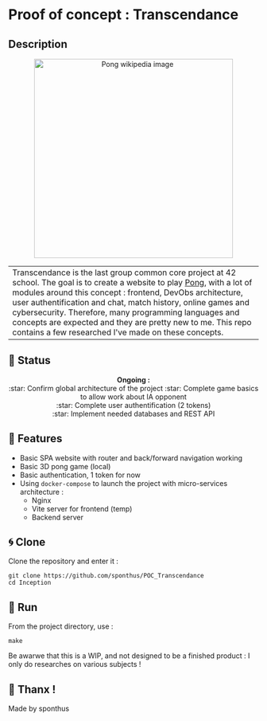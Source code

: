 # **Proof of concept** : Transcendance

## Description
<table>
  <p align="center">
     <img src="https://upload.wikimedia.org/wikipedia/commons/f/f8/Pong.png" alt="Pong wikipedia image" width="400"/>
  </p>
  </tr>
  <tr>
    <td>
      Transcendance is the last group common core project at 42 school. The goal is to create a website to play <a href="https://fr.wikipedia.org/wiki/Pong">Pong</a>, with a lot of modules around this concept : frontend, DevObs architecture, user authentification and chat, match history, online games and cybersecurity. 
      Therefore, many programming languages and concepts are expected and they are pretty new to me. This repo contains a few researched I've made on these concepts.
    </td>
  </tr>
</table>

## :memo: Status
<p align="center">
  <strong>Ongoing :</strong> <br>
  :star: Confirm global architecture of the project
  :star: Complete game basics to allow work about IA opponent<br>
  :star: Complete user authentification (2 tokens) <br>
  :star: Implement needed databases and REST API
</p>

## :orange_book: Features
+ Basic SPA website with router and back/forward navigation working
+ Basic 3D pong game (local)
+ Basic authentication, 1 token for now
+ Using `docker-compose` to launch the project with micro-services architecture :<br>
     - Nginx
     - Vite server for frontend (temp)
     - Backend server

## :cyclone: Clone
Clone the repository and enter it :
```shell
git clone https://github.com/sponthus/POC_Transcendance
cd Inception
```

## 	:runner: Run
From the project directory, use :
```shell
make
```
Be awarwe that this is a WIP, and not designed to be a finished product : I only do researches on various subjects !

:hugs: Thanx !
---
Made by sponthus
